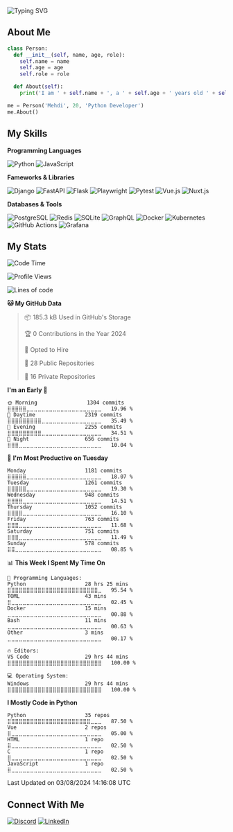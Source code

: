 ![Typing SVG](https://readme-typing-svg.herokuapp.com?size=50&center=true&vCenter=true&width=1182&height=100&lines=%3C%F0%9F%91%8B+Hello%2C+World!+%2F%3E;%3C%F0%9F%91%8B+Bonjour%2C+World+%2F%3E;%3C%F0%9F%91%8B+Ciao%2C+World+%2F%3E;%3C%F0%9F%91%8B+Hola%2C+World+%2F%3E;%3C%F0%9F%91%8B+Namaste%2C+World+%2F%3E;%3C%F0%9F%91%8B+N%C4%AD+H%C4%83o%2C+World+%2F%3E)

## About Me

```python
class Person:
  def __init__(self, name, age, role):
    self.name = name
    self.age = age
    self.role = role

  def About(self):
    print('I am ' + self.name + ', a ' + self.age + ' years old ' + self.role)

me = Person('Mehdi', 20, 'Python Developer')
me.About()
```

## My Skills

**Programming Languages**

![Python](https://img.shields.io/badge/Python-3776AB.svg?style=for-the-badge&logo=Python&logoColor=white)
![JavaScript](https://img.shields.io/badge/JavaScript-F7DF1E.svg?style=for-the-badge&logo=JavaScript&logoColor=black)

**Fameworks & Libraries**

![Django](https://img.shields.io/badge/Django-092E20.svg?style=for-the-badge&logo=Django&logoColor=white)
![FastAPI](https://img.shields.io/badge/FastAPI-009688.svg?style=for-the-badge&logo=FastAPI&logoColor=white)
![Flask](https://img.shields.io/badge/Flask-000000.svg?style=for-the-badge&logo=Flask&logoColor=white)
![Playwright](https://img.shields.io/badge/Playwright-2EAD33.svg?style=for-the-badge&logo=Playwright&logoColor=white)
![Pytest](https://img.shields.io/badge/Pytest-0A9EDC.svg?style=for-the-badge&logo=Pytest&logoColor=white)
![Vue.js](https://img.shields.io/badge/Vue.js-4FC08D.svg?style=for-the-badge&logo=vuedotjs&logoColor=white)
![Nuxt.js](https://img.shields.io/badge/Nuxt.js-00DC82.svg?style=for-the-badge&logo=nuxtdotjs&logoColor=white)

**Databases & Tools**

![PostgreSQL](https://img.shields.io/badge/PostgreSQL-4169E1.svg?style=for-the-badge&logo=PostgreSQL&logoColor=white)
![Redis](https://img.shields.io/badge/Redis-DC382D.svg?style=for-the-badge&logo=Redis&logoColor=white)
![SQLite](https://img.shields.io/badge/SQLite-003B57.svg?style=for-the-badge&logo=SQLite&logoColor=white)
![GraphQL](https://img.shields.io/badge/GraphQL-E10098.svg?style=for-the-badge&logo=GraphQL&logoColor=white)
![Docker](https://img.shields.io/badge/Docker-2496ED.svg?style=for-the-badge&logo=Docker&logoColor=white)
![Kubernetes](https://img.shields.io/badge/Kubernetes-326CE5.svg?style=for-the-badge&logo=Kubernetes&logoColor=white)
![GitHub Actions](https://img.shields.io/badge/GitHub%20Actions-2088FF.svg?style=for-the-badge&logo=GitHub-Actions&logoColor=white)
![Grafana](https://img.shields.io/badge/Grafana-F46800.svg?style=for-the-badge&logo=Grafana&logoColor=white)

## My Stats

<!--START_SECTION:waka-->
![Code Time](http://img.shields.io/badge/Code%20Time-1%2C887%20hrs%2029%20mins-blue)

![Profile Views](http://img.shields.io/badge/Profile%20Views-7-blue)

![Lines of code](https://img.shields.io/badge/From%20Hello%20World%20I%27ve%20Written-2.7%20million%20lines%20of%20code-blue)

**🐱 My GitHub Data** 

> 📦 185.3 kB Used in GitHub's Storage 
 > 
> 🏆 0 Contributions in the Year 2024
 > 
> 💼 Opted to Hire
 > 
> 📜 28 Public Repositories 
 > 
> 🔑 16 Private Repositories 
 > 
**I'm an Early 🐤** 

```text
🌞 Morning                1304 commits        ⣿⣿⣿⣿⣿⣀⣀⣀⣀⣀⣀⣀⣀⣀⣀⣀⣀⣀⣀⣀⣀⣀⣀⣀⣀   19.96 % 
🌆 Daytime                2319 commits        ⣿⣿⣿⣿⣿⣿⣿⣿⣿⣀⣀⣀⣀⣀⣀⣀⣀⣀⣀⣀⣀⣀⣀⣀⣀   35.49 % 
🌃 Evening                2255 commits        ⣿⣿⣿⣿⣿⣿⣿⣿⣿⣀⣀⣀⣀⣀⣀⣀⣀⣀⣀⣀⣀⣀⣀⣀⣀   34.51 % 
🌙 Night                  656 commits         ⣿⣿⣿⣀⣀⣀⣀⣀⣀⣀⣀⣀⣀⣀⣀⣀⣀⣀⣀⣀⣀⣀⣀⣀⣀   10.04 % 
```
📅 **I'm Most Productive on Tuesday** 

```text
Monday                   1181 commits        ⣿⣿⣿⣿⣿⣀⣀⣀⣀⣀⣀⣀⣀⣀⣀⣀⣀⣀⣀⣀⣀⣀⣀⣀⣀   18.07 % 
Tuesday                  1261 commits        ⣿⣿⣿⣿⣿⣀⣀⣀⣀⣀⣀⣀⣀⣀⣀⣀⣀⣀⣀⣀⣀⣀⣀⣀⣀   19.30 % 
Wednesday                948 commits         ⣿⣿⣿⣿⣀⣀⣀⣀⣀⣀⣀⣀⣀⣀⣀⣀⣀⣀⣀⣀⣀⣀⣀⣀⣀   14.51 % 
Thursday                 1052 commits        ⣿⣿⣿⣿⣀⣀⣀⣀⣀⣀⣀⣀⣀⣀⣀⣀⣀⣀⣀⣀⣀⣀⣀⣀⣀   16.10 % 
Friday                   763 commits         ⣿⣿⣿⣀⣀⣀⣀⣀⣀⣀⣀⣀⣀⣀⣀⣀⣀⣀⣀⣀⣀⣀⣀⣀⣀   11.68 % 
Saturday                 751 commits         ⣿⣿⣿⣀⣀⣀⣀⣀⣀⣀⣀⣀⣀⣀⣀⣀⣀⣀⣀⣀⣀⣀⣀⣀⣀   11.49 % 
Sunday                   578 commits         ⣿⣿⣀⣀⣀⣀⣀⣀⣀⣀⣀⣀⣀⣀⣀⣀⣀⣀⣀⣀⣀⣀⣀⣀⣀   08.85 % 
```


📊 **This Week I Spent My Time On** 

```text
💬 Programming Languages: 
Python                   28 hrs 25 mins      ⣿⣿⣿⣿⣿⣿⣿⣿⣿⣿⣿⣿⣿⣿⣿⣿⣿⣿⣿⣿⣿⣿⣿⣿⣀   95.54 % 
TOML                     43 mins             ⣿⣀⣀⣀⣀⣀⣀⣀⣀⣀⣀⣀⣀⣀⣀⣀⣀⣀⣀⣀⣀⣀⣀⣀⣀   02.45 % 
Docker                   15 mins             ⣀⣀⣀⣀⣀⣀⣀⣀⣀⣀⣀⣀⣀⣀⣀⣀⣀⣀⣀⣀⣀⣀⣀⣀⣀   00.88 % 
Bash                     11 mins             ⣀⣀⣀⣀⣀⣀⣀⣀⣀⣀⣀⣀⣀⣀⣀⣀⣀⣀⣀⣀⣀⣀⣀⣀⣀   00.63 % 
Other                    3 mins              ⣀⣀⣀⣀⣀⣀⣀⣀⣀⣀⣀⣀⣀⣀⣀⣀⣀⣀⣀⣀⣀⣀⣀⣀⣀   00.17 % 

🔥 Editors: 
VS Code                  29 hrs 44 mins      ⣿⣿⣿⣿⣿⣿⣿⣿⣿⣿⣿⣿⣿⣿⣿⣿⣿⣿⣿⣿⣿⣿⣿⣿⣿   100.00 % 

💻 Operating System: 
Windows                  29 hrs 44 mins      ⣿⣿⣿⣿⣿⣿⣿⣿⣿⣿⣿⣿⣿⣿⣿⣿⣿⣿⣿⣿⣿⣿⣿⣿⣿   100.00 % 
```

**I Mostly Code in Python** 

```text
Python                   35 repos            ⣿⣿⣿⣿⣿⣿⣿⣿⣿⣿⣿⣿⣿⣿⣿⣿⣿⣿⣿⣿⣿⣿⣀⣀⣀   87.50 % 
Vue                      2 repos             ⣿⣀⣀⣀⣀⣀⣀⣀⣀⣀⣀⣀⣀⣀⣀⣀⣀⣀⣀⣀⣀⣀⣀⣀⣀   05.00 % 
HTML                     1 repo              ⣿⣀⣀⣀⣀⣀⣀⣀⣀⣀⣀⣀⣀⣀⣀⣀⣀⣀⣀⣀⣀⣀⣀⣀⣀   02.50 % 
C                        1 repo              ⣿⣀⣀⣀⣀⣀⣀⣀⣀⣀⣀⣀⣀⣀⣀⣀⣀⣀⣀⣀⣀⣀⣀⣀⣀   02.50 % 
JavaScript               1 repo              ⣿⣀⣀⣀⣀⣀⣀⣀⣀⣀⣀⣀⣀⣀⣀⣀⣀⣀⣀⣀⣀⣀⣀⣀⣀   02.50 % 
```




 Last Updated on 03/08/2024 14:16:08 UTC
<!--END_SECTION:waka-->

## Connect With Me

[![Discord](https://img.shields.io/badge/Telegram-26A5E4.svg?style=for-the-badge&logo=Telegram&logoColor=white)](https://t.me/MehdiRtal)
[![LinkedIn](https://img.shields.io/badge/LinkedIn-0A66C2.svg?style=for-the-badge&logo=LinkedIn&logoColor=white)](https://linkedin.com/in/MehdiRtal)
